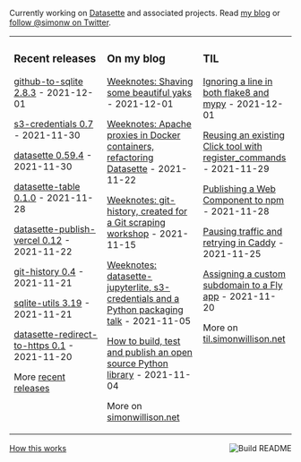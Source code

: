 Currently working on [Datasette](https://datasette.io/) and associated projects. Read [my blog](https://simonwillison.net/) or [follow @simonw on Twitter](https://twitter.com/simonw).

<table><tr><td valign="top" width="33%">

### Recent releases
<!-- recent_releases starts -->
[github-to-sqlite 2.8.3](https://github.com/dogsheep/github-to-sqlite/releases/tag/2.8.3) - 2021-12-01

[s3-credentials 0.7](https://github.com/simonw/s3-credentials/releases/tag/0.7) - 2021-11-30

[datasette 0.59.4](https://github.com/simonw/datasette/releases/tag/0.59.4) - 2021-11-30

[datasette-table 0.1.0](https://github.com/simonw/datasette-table/releases/tag/0.1.0) - 2021-11-28

[datasette-publish-vercel 0.12](https://github.com/simonw/datasette-publish-vercel/releases/tag/0.12) - 2021-11-22

[git-history 0.4](https://github.com/simonw/git-history/releases/tag/0.4) - 2021-11-21

[sqlite-utils 3.19](https://github.com/simonw/sqlite-utils/releases/tag/3.19) - 2021-11-21

[datasette-redirect-to-https 0.1](https://github.com/simonw/datasette-redirect-to-https/releases/tag/0.1) - 2021-11-20
<!-- recent_releases ends -->
More [recent releases](https://github.com/simonw/simonw/blob/main/releases.md)
</td><td valign="top" width="34%">

### On my blog
<!-- blog starts -->
[Weeknotes: Shaving some beautiful yaks](http://simonwillison.net/2021/Dec/1/beautiful-yaks/) - 2021-12-01

[Weeknotes: Apache proxies in Docker containers, refactoring Datasette](http://simonwillison.net/2021/Nov/22/apache-proxies-datasette/) - 2021-11-22

[Weeknotes: git-history, created for a Git scraping workshop](http://simonwillison.net/2021/Nov/15/weeknotes-git-history/) - 2021-11-15

[Weeknotes: datasette-jupyterlite, s3-credentials and a Python packaging talk](http://simonwillison.net/2021/Nov/5/datasette-jupyterlite/) - 2021-11-05

[How to build, test and publish an open source Python library](http://simonwillison.net/2021/Nov/4/publish-open-source-python-library/) - 2021-11-04
<!-- blog ends -->
More on [simonwillison.net](https://simonwillison.net/)
</td><td valign="top" width="33%">

### TIL
<!-- tils starts -->
[Ignoring a line in both flake8 and mypy](https://til.simonwillison.net/python/ignore-both-flake8-and-mypy) - 2021-12-01

[Reusing an existing Click tool with register_commands](https://til.simonwillison.net/datasette/reuse-click-for-register-commands) - 2021-11-29

[Publishing a Web Component to npm](https://til.simonwillison.net/npm/publish-web-component) - 2021-11-28

[Pausing traffic and retrying in Caddy](https://til.simonwillison.net/caddy/pause-retry-traffic) - 2021-11-25

[Assigning a custom subdomain to a Fly app](https://til.simonwillison.net/fly/custom-subdomain-fly) - 2021-11-20
<!-- tils ends -->
More on [til.simonwillison.net](https://til.simonwillison.net/)
</td></tr></table>

<a href="https://github.com/simonw/simonw/actions"><img src="https://github.com/simonw/simonw/workflows/Build%20README/badge.svg" align="right" alt="Build README"></a> <a href="https://simonwillison.net/2020/Jul/10/self-updating-profile-readme/">How this works</a>
